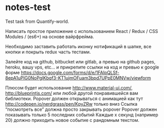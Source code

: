 # notes-test
Test task from Quantify-world.

Написать простое приложение с использованием React / Redux / CSS Modules / (es6+) на основе вайрфрейма.

Необходимо заставить работать иконку нотификаций в шапке, все кнопки и покрыть redux часть тестами.

Залейте код на github, bitbucket или gitlab, а превью на github pages, heroku, вашу vps, etc... и прикрепите ссылки на код и превью к google форме https://docs.google.com/forms/d/e/1FAIpQLSf-8epA1uPIG0NoPglKbqf3-KT1ujmOFuam3bpd7UPpE0MNVw/viewform

Плюсом будет использование http://www.material-ui.com/, http://blueprintjs.com/ или любой другой понравившейся вам библиотеки.
Popover должен открываться с анимацией как тут http://codepen.io/nerdgrass/pen/KpyZRw только вниз
Ссылка “посмотреть все” должна просто закрывать popover
Popover должен показывать только 5 последних событий
Каждые x секунд (например 20) должно приходить новое событие с рандомным текстом.
